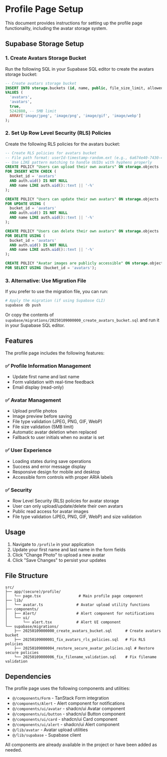 # Profile Page Setup

This document provides instructions for setting up the profile page functionality, including the avatar storage system.

## Supabase Storage Setup

### 1. Create Avatars Storage Bucket

Run the following SQL in your Supabase SQL editor to create the avatars storage bucket:

```sql
-- Create avatars storage bucket
INSERT INTO storage.buckets (id, name, public, file_size_limit, allowed_mime_types)
VALUES (
  'avatars',
  'avatars',
  true,
  5242880, -- 5MB limit
  ARRAY['image/jpeg', 'image/png', 'image/gif', 'image/webp']
);
```

### 2. Set Up Row Level Security (RLS) Policies

Create the following RLS policies for the avatars bucket:

```sql
-- Create RLS policies for avatars bucket
-- File path format: userId-timestamp-random.ext (e.g., 6a674e40-7430-4632-b055-77ef9463cd08-1757147247758-oy9y7r.jpeg)
-- Use LIKE pattern matching to handle UUIDs with hyphens properly
CREATE POLICY "Users can upload their own avatars" ON storage.objects
FOR INSERT WITH CHECK (
  bucket_id = 'avatars'
  AND auth.uid() IS NOT NULL
  AND name LIKE auth.uid()::text || '-%'
);

CREATE POLICY "Users can update their own avatars" ON storage.objects
FOR UPDATE USING (
  bucket_id = 'avatars'
  AND auth.uid() IS NOT NULL
  AND name LIKE auth.uid()::text || '-%'
);

CREATE POLICY "Users can delete their own avatars" ON storage.objects
FOR DELETE USING (
  bucket_id = 'avatars'
  AND auth.uid() IS NOT NULL
  AND name LIKE auth.uid()::text || '-%'
);

CREATE POLICY "Avatar images are publicly accessible" ON storage.objects
FOR SELECT USING (bucket_id = 'avatars');
```

### 3. Alternative: Use Migration File

If you prefer to use the migration file, you can run:

```bash
# Apply the migration (if using Supabase CLI)
supabase db push
```

Or copy the contents of `supabase/migrations/20250109000000_create_avatars_bucket.sql` and run it in your Supabase SQL editor.

## Features

The profile page includes the following features:

### ✅ Profile Information Management

- Update first name and last name
- Form validation with real-time feedback
- Email display (read-only)

### ✅ Avatar Management

- Upload profile photos
- Image preview before saving
- File type validation (JPEG, PNG, GIF, WebP)
- File size validation (5MB limit)
- Automatic avatar deletion when replaced
- Fallback to user initials when no avatar is set

### ✅ User Experience

- Loading states during save operations
- Success and error message display
- Responsive design for mobile and desktop
- Accessible form controls with proper ARIA labels

### ✅ Security

- Row Level Security (RLS) policies for avatar storage
- User can only upload/update/delete their own avatars
- Public read access for avatar images
- File type validation (JPEG, PNG, GIF, WebP) and size validation

## Usage

1. Navigate to `/profile` in your application
2. Update your first name and last name in the form fields
3. Click "Change Photo" to upload a new avatar
4. Click "Save Changes" to persist your updates

## File Structure

```
src/
├── app/(secure)/profile/
│   └── page.tsx                 # Main profile page component
├── lib/
│   └── avatar.ts               # Avatar upload utility functions
├── components/
│   ├── Alert/                  # Alert component for notifications
│   └── ui/
│       └── alert.tsx           # Alert UI component
└── supabase/migrations/
    ├── 20250109000000_create_avatars_bucket.sql      # Create avatars bucket
    ├── 20250109000001_fix_avatars_rls_policies.sql   # Fix RLS policies
    ├── 20250109000004_restore_secure_avatar_policies.sql # Restore secure policies
    └── 20250109000006_fix_filename_validation.sql    # Fix filename validation
```

## Dependencies

The profile page uses the following components and utilities:

- `@/components/Form` - TanStack Form integration
- `@/components/Alert` - Alert component for notifications
- `@/components/ui/avatar` - shadcn/ui Avatar component
- `@/components/ui/button` - shadcn/ui Button component
- `@/components/ui/card` - shadcn/ui Card component
- `@/components/ui/alert` - shadcn/ui Alert component
- `@/lib/avatar` - Avatar upload utilities
- `@/lib/supabase` - Supabase client

All components are already available in the project or have been added as needed.
